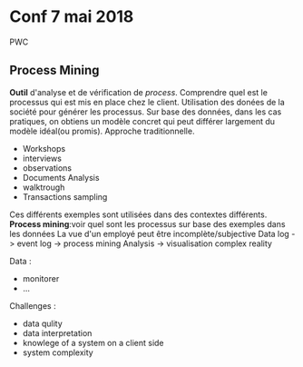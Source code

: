 # Conf 7 mai 2018
PWC
## Process Mining
**Outil** d'analyse et de vérification de *process*. Comprendre quel est le processus qui est mis en place chez le client. Utilisation des donées de la société pour générer les processus.
Sur base des données, dans les cas pratiques, on obtiens un modèle concret qui peut différer largement du modèle idéal(ou promis).
Approche traditionnelle.
* Workshops
* interviews
* observations
* Documents Analysis
* walktrough
* Transactions sampling

Ces différents exemples sont utilisées dans des contextes différents.
**Process mining**:voir quel sont les processus sur base des exemples dans les données
La vue d'un employé peut être incomplète/subjective
Data log -> event log -> process mining Analysis -> visualisation complex reality

Data  :
* monitorer
* ...

Challenges :
* data qulity
* data interpretation
* knowlege of a system on a client side
* system complexity 
